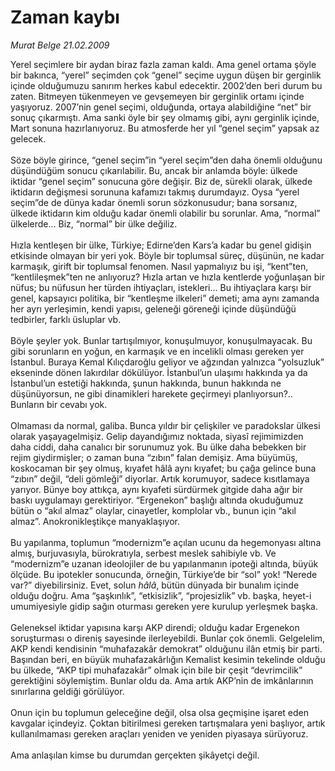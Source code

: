 # Zaman kaybı

*Murat Belge 21.02.2009*

<div class="taraf_structure_2col_1zq">
<div class="margen_n">



 <p>Yerel seçimlere bir aydan biraz fazla zaman kaldı. Ama genel ortama şöyle bir bakınca, “yerel” seçimden çok “genel” seçime uygun düşen bir gerginlik içinde olduğumuzu sanırım herkes kabul edecektir. 2002’den beri durum bu zaten. Bitmeyen tükenmeyen ve gevşemeyen bir gerginlik ortamı içinde yaşıyoruz. 2007’nin genel seçimi, olduğunda, ortaya alabildiğine “net” bir sonuç çıkarmıştı. Ama sanki öyle bir şey olmamış gibi, aynı gerginlik içinde, Mart sonuna hazırlanıyoruz. Bu atmosferde her yıl “genel seçim” yapsak az gelecek. <br/><br/>Söze böyle girince, “genel seçim”in “yerel seçim”den daha önemli olduğunu düşündüğüm sonucu çıkarılabilir. Bu, ancak bir anlamda böyle: ülkede iktidar “genel seçim” sonucuna göre değişir. Biz de, sürekli olarak, ülkede iktidarın değişmesi sorununa kafamızı takmış durumdayız. Oysa “yerel seçim”de de dünya kadar önemli sorun sözkonusudur; bana sorsanız, ülkede iktidarın kim olduğu kadar önemli olabilir bu sorunlar. Ama, “normal” ülkelerde... Biz, “normal” bir ülke değiliz. <br/><br/>Hızla kentleşen bir ülke, Türkiye; Edirne’den Kars’a kadar bu genel gidişin etkisinde olmayan bir yeri yok. Böyle bir toplumsal süreç, düşünün, ne kadar karmaşık, girift bir toplumsal fenomen. Nasıl yapmalıyız bu işi, “kent”ten, “kentlileşmek”ten ne anlıyoruz? Hızla artan ve hızla kentlerde yoğunlaşan bir nüfus; bu nüfusun her türden ihtiyaçları, istekleri... Bu ihtiyaçlara karşı bir genel, kapsayıcı politika, bir “kentleşme ilkeleri” demeti; ama aynı zamanda her ayrı yerleşimin, kendi yapısı, geleneği göreneği içinde düşündüğü tedbirler, farklı üsluplar vb. <br/><br/>Böyle şeyler yok. Bunlar tartışılmıyor, konuşulmuyor, konuşulmayacak. Bu gibi sorunların en yoğun, en karmaşık ve en incelikli olması gereken yer İstanbul. Buraya Kemal Kılıçdaroğlu geliyor ve ağzından yalnızca “yolsuzluk” ekseninde dönen lakırdılar dökülüyor. İstanbul’un ulaşımı hakkında ya da İstanbul’un estetiği hakkında, şunun hakkında, bunun hakkında ne düşünüyorsun, ne gibi dinamikleri harekete geçirmeyi planlıyorsun?.. Bunların bir cevabı yok. <br/><br/>Olmaması da normal, galiba. Bunca yıldır bir çelişkiler ve paradokslar ülkesi olarak yaşayagelmişiz. Gelip dayandığımız noktada, siyasî rejimimizden daha ciddi, daha canalıcı bir sorunumuz yok. Bu ülke daha bebekken bir rejim giydirmişler; o zaman buna “zıbın” falan demişiz. Ama büyümüş, koskocaman bir şey olmuş, kıyafet hâlâ aynı kıyafet; bu çağa gelince buna “zıbın” değil, “deli gömleği” diyorlar. Artık korumuyor, sadece kısıtlamaya yarıyor. Bünye boy attıkça, aynı kıyafeti sürdürmek gitgide daha ağır bir baskı uygulamayı gerektiriyor. “Ergenekon” başlığı altında okuduğumuz bütün o “akıl almaz” olaylar, cinayetler, komplolar vb., bunun için “akıl almaz”. Anokronikleştikçe manyaklaşıyor. <br/><br/>Bu yapılanma, toplumun “modernizm”e açılan ucunu da hegemonyası altına almış, burjuvasıyla, bürokratıyla, serbest meslek sahibiyle vb. Ve “modernizm”e uzanan ideolojiler de bu yapılanmanın ipoteği altında, büyük ölçüde. Bu ipotekler sonucunda, örneğin, Türkiye’de bir “sol” yok! “Nerede var?” diyebilirsiniz. Evet, solun <i>hâlâ</i>, bütün dünyada bir bunalım içinde olduğu doğru. Ama “şaşkınlık”, “etkisizlik”, “projesizlik” vb. başka, heyet-i umumiyesiyle gidip sağın oturması gereken yere kurulup yerleşmek başka. <br/><br/>Geleneksel iktidar yapısına karşı AKP direndi; olduğu kadar Ergenekon soruşturması o direniş sayesinde ilerleyebildi. Bunlar çok önemli. Gelgelelim, AKP kendi kendisinin “muhafazakâr demokrat” olduğunu ilân etmiş bir parti. Başından beri, en büyük muhafazakârlığın Kemalist kesimin tekelinde olduğu bu ülkede, “AKP tipi muhafazakâr” olmak için bile bir çeşit “devrimcilik” gerektiğini söylemiştim. Bunlar oldu da. Ama artık AKP’nin de imkânlarının sınırlarına geldiği görülüyor. <br/><br/>Onun için bu toplumun geleceğine değil, olsa olsa geçmişine işaret eden kavgalar içindeyiz. Çoktan bitirilmesi gereken tartışmalara yeni başlıyor, artık kullanılmaması gereken araçları yeniden ve yeniden piyasaya sürüyoruz. <br/><br/>Ama anlaşılan kimse bu durumdan gerçekten şikâyetçi değil.</p>

<br/>


<div id="taraf_not">
</div>

</div>


</div>
